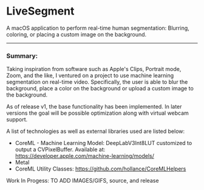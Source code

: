 # LiveSegment
A macOS application to perform real-time human segmentation: Blurring, coloring, or placing a custom image on the background.
- - - -

### Summary: 

Taking inspiration from software such as Apple's Clips, Portrait mode, Zoom, and the like, I ventured on a project to use machine learning segmentation on real-time video. Specifically, the user is able to blur the background, place a color on the background or upload a custom image to the background.

As of release v1, the base functionality has been implemented. In later versions the goal will be possible optimization along with virtual webcam support. 

A list of technologies as well as external libraries used are listed below:

* CoreML - Machine Learning Model: DeepLabV3Int8LUT customized to output a CVPixelBuffer. Available at: https://developer.apple.com/machine-learning/models/
* Metal
* CoreML Utility Classes: https://github.com/hollance/CoreMLHelpers

Work In Progess: TO ADD IMAGES/GIFS, source, and release
